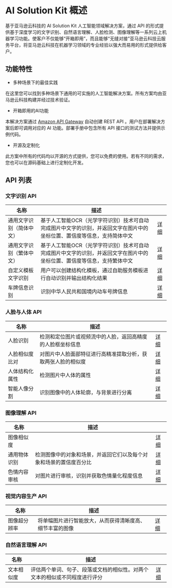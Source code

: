# AI Solution Kit 概述

基于亚马逊云科技的 AI Solution Kit 人工智能领域解决方案，通过 API 的形式提供基于深度学习的文字识别、自然语言理解、人脸检测、图像理解等一系列云上机器学习功能。使客户不仅能够“开箱即用”，而且能够“无缝对接”亚马逊云科技云服务平台，将亚马逊云科技在机器学习领域的专业经验以强大而易用的形式提供给客户。

## 功能特性
* 多种场景下的最佳实践

在这里您可以找到多种场景下通用的可实施的人工智能解决方案。所有方案均由亚马逊云科技构建并经过技术验证。

* 开箱即用的AI功能

本解决方案通过 [Amazon API Gateway](https://aws.amazon.com/api-gateway/) 自动创建 REST API 。用户在部署解决方案后即可调用对应的 AI 功能。部署手册中包含所有 API 接口的测试方法并提供示例代码。

* 开源及定制化

此方案中所有的代码均以开源的方式提供，您可以免费的使用。若有不同的需求，您也可以在源码基础上进行定制化开发。


## API 列表

### **文字识别 API**
|    **名称**   | **描述**    |  |
|--------------|------------|-------------|
|通用文字识别（简体中文）|基于人工智能OCR（光学字符识别）技术可自动完成图片中文字的识别，并返回文字在图片中的坐标位置、置信度等信息，支持简体中文|[详细](deploy-general-ocr.md)|
|通用文字识别（繁体中文）|基于人工智能OCR（光学字符识别）技术可自动完成图片中文字的识别，并返回文字在图片中的坐标位置、置信度等信息，支持繁体中文|[详细](deploy-general-ocr-traditional.md)|
|自定义模板文字识别|用户可以创建结构化模板，通过自助服务模板进行自动识别并输出结构化结果|[详细](deploy-custom-ocr.md)|
|车牌信息识别|识别中华人民共和国境内动车号牌信息|[详细](deploy-car-license-plate.md)|

### **人脸与人体 API**
|    **名称**   | **描述**    |  |
|--------------|------------|-------------|
|人脸识别|检测和定位图片或视频流中的人脸，返回高精度的人脸框坐标信息|[详细](deploy-face-detection.md)|
|人脸相似度比对|对图片中人脸面部特征进行高精准提取分析，获取两张人脸的相似度|[详细](deploy-face-comparison.md)|
|人体结构化属性|检测图片中人体的属性|[详细](deploy-human-attribute-recognition.md)|
|智能人像分割|识别图像中的人体轮廓，与背景进行分离|[详细](deploy-human-image-segmentation.md)|

### **图像理解 API**
|    **名称**   | **描述**    |  |
|--------------|------------|-------------|
|图像相似度||[详细](deploy-image-similarity.md)|
|通用物体识别|检测图像中的对象和场景，并返回它们以及每个对象和场景的置信度百分比|[详细](deploy-object-recognition.md)|
|色情内容审核|对图片进行审核，识别并获取色情量化程度信息|[详细](deploy-pornography-detection.md)|

### **视觉内容生产 API**
|    **名称**   | **描述**    |  |
|--------------|------------|-------------|
|图像超分辨率|将单幅图片进行智能放大，从而获得清晰度高、细节丰富的图像|[详细](deploy-image-super-resolution.md)|

### **自然语言理解 API**
|    **名称**   | **描述**    |  |
|--------------|------------|-------------|
|文本相似度|评估两个单词、句子、段落或文档的相似性。对两个文本的相似或不同程度进行评分|[详细](deploy-text-similarity.md)|

<!--
### **语音技术**
|    **名称**   | **描述**    | **部署说明** |
|--------------|------------|-------------|
|||
-->